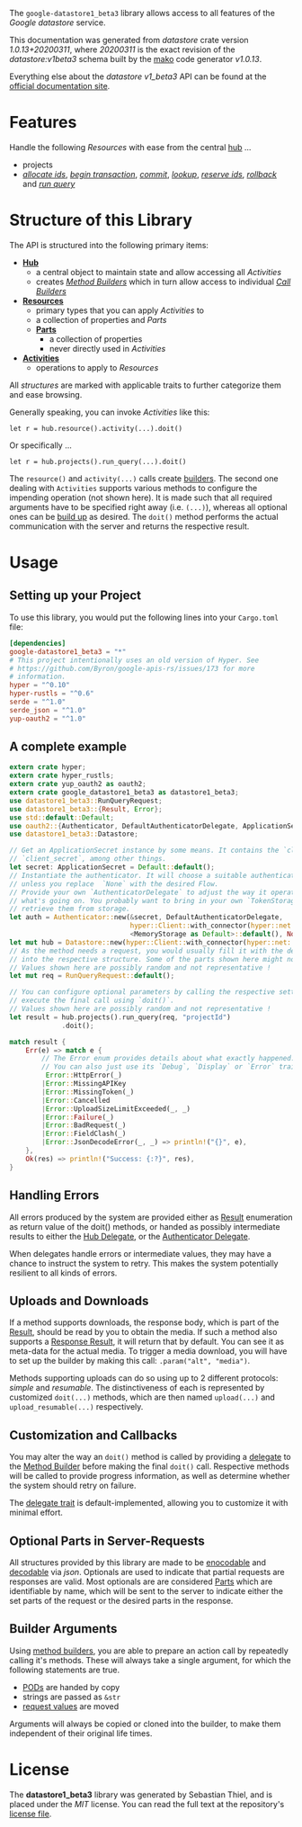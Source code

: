 <!---
DO NOT EDIT !
This file was generated automatically from 'src/mako/api/README.md.mako'
DO NOT EDIT !
-->
The `google-datastore1_beta3` library allows access to all features of the *Google datastore* service.

This documentation was generated from *datastore* crate version *1.0.13+20200311*, where *20200311* is the exact revision of the *datastore:v1beta3* schema built by the [mako](http://www.makotemplates.org/) code generator *v1.0.13*.

Everything else about the *datastore* *v1_beta3* API can be found at the
[official documentation site](https://cloud.google.com/datastore/).
# Features

Handle the following *Resources* with ease from the central [hub](https://docs.rs/google-datastore1_beta3/1.0.13+20200311/google_datastore1_beta3/struct.Datastore.html) ... 

* projects
 * [*allocate ids*](https://docs.rs/google-datastore1_beta3/1.0.13+20200311/google_datastore1_beta3/struct.ProjectAllocateIdCall.html), [*begin transaction*](https://docs.rs/google-datastore1_beta3/1.0.13+20200311/google_datastore1_beta3/struct.ProjectBeginTransactionCall.html), [*commit*](https://docs.rs/google-datastore1_beta3/1.0.13+20200311/google_datastore1_beta3/struct.ProjectCommitCall.html), [*lookup*](https://docs.rs/google-datastore1_beta3/1.0.13+20200311/google_datastore1_beta3/struct.ProjectLookupCall.html), [*reserve ids*](https://docs.rs/google-datastore1_beta3/1.0.13+20200311/google_datastore1_beta3/struct.ProjectReserveIdCall.html), [*rollback*](https://docs.rs/google-datastore1_beta3/1.0.13+20200311/google_datastore1_beta3/struct.ProjectRollbackCall.html) and [*run query*](https://docs.rs/google-datastore1_beta3/1.0.13+20200311/google_datastore1_beta3/struct.ProjectRunQueryCall.html)




# Structure of this Library

The API is structured into the following primary items:

* **[Hub](https://docs.rs/google-datastore1_beta3/1.0.13+20200311/google_datastore1_beta3/struct.Datastore.html)**
    * a central object to maintain state and allow accessing all *Activities*
    * creates [*Method Builders*](https://docs.rs/google-datastore1_beta3/1.0.13+20200311/google_datastore1_beta3/trait.MethodsBuilder.html) which in turn
      allow access to individual [*Call Builders*](https://docs.rs/google-datastore1_beta3/1.0.13+20200311/google_datastore1_beta3/trait.CallBuilder.html)
* **[Resources](https://docs.rs/google-datastore1_beta3/1.0.13+20200311/google_datastore1_beta3/trait.Resource.html)**
    * primary types that you can apply *Activities* to
    * a collection of properties and *Parts*
    * **[Parts](https://docs.rs/google-datastore1_beta3/1.0.13+20200311/google_datastore1_beta3/trait.Part.html)**
        * a collection of properties
        * never directly used in *Activities*
* **[Activities](https://docs.rs/google-datastore1_beta3/1.0.13+20200311/google_datastore1_beta3/trait.CallBuilder.html)**
    * operations to apply to *Resources*

All *structures* are marked with applicable traits to further categorize them and ease browsing.

Generally speaking, you can invoke *Activities* like this:

```Rust,ignore
let r = hub.resource().activity(...).doit()
```

Or specifically ...

```ignore
let r = hub.projects().run_query(...).doit()
```

The `resource()` and `activity(...)` calls create [builders][builder-pattern]. The second one dealing with `Activities` 
supports various methods to configure the impending operation (not shown here). It is made such that all required arguments have to be 
specified right away (i.e. `(...)`), whereas all optional ones can be [build up][builder-pattern] as desired.
The `doit()` method performs the actual communication with the server and returns the respective result.

# Usage

## Setting up your Project

To use this library, you would put the following lines into your `Cargo.toml` file:

```toml
[dependencies]
google-datastore1_beta3 = "*"
# This project intentionally uses an old version of Hyper. See
# https://github.com/Byron/google-apis-rs/issues/173 for more
# information.
hyper = "^0.10"
hyper-rustls = "^0.6"
serde = "^1.0"
serde_json = "^1.0"
yup-oauth2 = "^1.0"
```

## A complete example

```Rust
extern crate hyper;
extern crate hyper_rustls;
extern crate yup_oauth2 as oauth2;
extern crate google_datastore1_beta3 as datastore1_beta3;
use datastore1_beta3::RunQueryRequest;
use datastore1_beta3::{Result, Error};
use std::default::Default;
use oauth2::{Authenticator, DefaultAuthenticatorDelegate, ApplicationSecret, MemoryStorage};
use datastore1_beta3::Datastore;

// Get an ApplicationSecret instance by some means. It contains the `client_id` and 
// `client_secret`, among other things.
let secret: ApplicationSecret = Default::default();
// Instantiate the authenticator. It will choose a suitable authentication flow for you, 
// unless you replace  `None` with the desired Flow.
// Provide your own `AuthenticatorDelegate` to adjust the way it operates and get feedback about 
// what's going on. You probably want to bring in your own `TokenStorage` to persist tokens and
// retrieve them from storage.
let auth = Authenticator::new(&secret, DefaultAuthenticatorDelegate,
                              hyper::Client::with_connector(hyper::net::HttpsConnector::new(hyper_rustls::TlsClient::new())),
                              <MemoryStorage as Default>::default(), None);
let mut hub = Datastore::new(hyper::Client::with_connector(hyper::net::HttpsConnector::new(hyper_rustls::TlsClient::new())), auth);
// As the method needs a request, you would usually fill it with the desired information
// into the respective structure. Some of the parts shown here might not be applicable !
// Values shown here are possibly random and not representative !
let mut req = RunQueryRequest::default();

// You can configure optional parameters by calling the respective setters at will, and
// execute the final call using `doit()`.
// Values shown here are possibly random and not representative !
let result = hub.projects().run_query(req, "projectId")
             .doit();

match result {
    Err(e) => match e {
        // The Error enum provides details about what exactly happened.
        // You can also just use its `Debug`, `Display` or `Error` traits
         Error::HttpError(_)
        |Error::MissingAPIKey
        |Error::MissingToken(_)
        |Error::Cancelled
        |Error::UploadSizeLimitExceeded(_, _)
        |Error::Failure(_)
        |Error::BadRequest(_)
        |Error::FieldClash(_)
        |Error::JsonDecodeError(_, _) => println!("{}", e),
    },
    Ok(res) => println!("Success: {:?}", res),
}

```
## Handling Errors

All errors produced by the system are provided either as [Result](https://docs.rs/google-datastore1_beta3/1.0.13+20200311/google_datastore1_beta3/enum.Result.html) enumeration as return value of 
the doit() methods, or handed as possibly intermediate results to either the 
[Hub Delegate](https://docs.rs/google-datastore1_beta3/1.0.13+20200311/google_datastore1_beta3/trait.Delegate.html), or the [Authenticator Delegate](https://docs.rs/yup-oauth2/*/yup_oauth2/trait.AuthenticatorDelegate.html).

When delegates handle errors or intermediate values, they may have a chance to instruct the system to retry. This 
makes the system potentially resilient to all kinds of errors.

## Uploads and Downloads
If a method supports downloads, the response body, which is part of the [Result](https://docs.rs/google-datastore1_beta3/1.0.13+20200311/google_datastore1_beta3/enum.Result.html), should be
read by you to obtain the media.
If such a method also supports a [Response Result](https://docs.rs/google-datastore1_beta3/1.0.13+20200311/google_datastore1_beta3/trait.ResponseResult.html), it will return that by default.
You can see it as meta-data for the actual media. To trigger a media download, you will have to set up the builder by making
this call: `.param("alt", "media")`.

Methods supporting uploads can do so using up to 2 different protocols: 
*simple* and *resumable*. The distinctiveness of each is represented by customized 
`doit(...)` methods, which are then named `upload(...)` and `upload_resumable(...)` respectively.

## Customization and Callbacks

You may alter the way an `doit()` method is called by providing a [delegate](https://docs.rs/google-datastore1_beta3/1.0.13+20200311/google_datastore1_beta3/trait.Delegate.html) to the 
[Method Builder](https://docs.rs/google-datastore1_beta3/1.0.13+20200311/google_datastore1_beta3/trait.CallBuilder.html) before making the final `doit()` call. 
Respective methods will be called to provide progress information, as well as determine whether the system should 
retry on failure.

The [delegate trait](https://docs.rs/google-datastore1_beta3/1.0.13+20200311/google_datastore1_beta3/trait.Delegate.html) is default-implemented, allowing you to customize it with minimal effort.

## Optional Parts in Server-Requests

All structures provided by this library are made to be [enocodable](https://docs.rs/google-datastore1_beta3/1.0.13+20200311/google_datastore1_beta3/trait.RequestValue.html) and 
[decodable](https://docs.rs/google-datastore1_beta3/1.0.13+20200311/google_datastore1_beta3/trait.ResponseResult.html) via *json*. Optionals are used to indicate that partial requests are responses 
are valid.
Most optionals are are considered [Parts](https://docs.rs/google-datastore1_beta3/1.0.13+20200311/google_datastore1_beta3/trait.Part.html) which are identifiable by name, which will be sent to 
the server to indicate either the set parts of the request or the desired parts in the response.

## Builder Arguments

Using [method builders](https://docs.rs/google-datastore1_beta3/1.0.13+20200311/google_datastore1_beta3/trait.CallBuilder.html), you are able to prepare an action call by repeatedly calling it's methods.
These will always take a single argument, for which the following statements are true.

* [PODs][wiki-pod] are handed by copy
* strings are passed as `&str`
* [request values](https://docs.rs/google-datastore1_beta3/1.0.13+20200311/google_datastore1_beta3/trait.RequestValue.html) are moved

Arguments will always be copied or cloned into the builder, to make them independent of their original life times.

[wiki-pod]: http://en.wikipedia.org/wiki/Plain_old_data_structure
[builder-pattern]: http://en.wikipedia.org/wiki/Builder_pattern
[google-go-api]: https://github.com/google/google-api-go-client

# License
The **datastore1_beta3** library was generated by Sebastian Thiel, and is placed 
under the *MIT* license.
You can read the full text at the repository's [license file][repo-license].

[repo-license]: https://github.com/Byron/google-apis-rsblob/master/LICENSE.md
